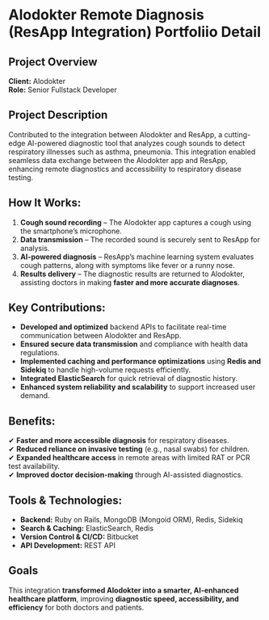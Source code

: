 # Alodokter Remote Diagnosis (ResApp Integration) Portfoliio Detail

## Project Overview
**Client:** Alodokter  
**Role:** Senior Fullstack Developer

## Project Description

Contributed to the integration between Alodokter and ResApp, a cutting-edge AI-powered diagnostic tool that analyzes cough sounds to detect respiratory illnesses such as asthma, pneumonia. This integration enabled seamless data exchange between the Alodokter app and ResApp, enhancing remote diagnostics and accessibility to respiratory disease testing.  

## **How It Works:**  
1. **Cough sound recording** – The Alodokter app captures a cough using the smartphone’s microphone.  
2. **Data transmission** – The recorded sound is securely sent to ResApp for analysis.  
3. **AI-powered diagnosis** – ResApp’s machine learning system evaluates cough patterns, along with symptoms like fever or a runny nose.  
4. **Results delivery** – The diagnostic results are returned to Alodokter, assisting doctors in making **faster and more accurate diagnoses**.  

## **Key Contributions:**  
- **Developed and optimized** backend APIs to facilitate real-time communication between Alodokter and ResApp.  
- **Ensured secure data transmission** and compliance with health data regulations.  
- **Implemented caching and performance optimizations** using **Redis and Sidekiq** to handle high-volume requests efficiently.  
- **Integrated ElasticSearch** for quick retrieval of diagnostic history.  
- **Enhanced system reliability and scalability** to support increased user demand.  

## **Benefits:**  
✔ **Faster and more accessible diagnosis** for respiratory diseases.  
✔ **Reduced reliance on invasive testing** (e.g., nasal swabs) for children.  
✔ **Expanded healthcare access** in remote areas with limited RAT or PCR test availability.  
✔ **Improved doctor decision-making** through AI-assisted diagnostics.  

## **Tools & Technologies:**  
- **Backend:** Ruby on Rails, MongoDB (Mongoid ORM), Redis, Sidekiq  
- **Search & Caching:** ElasticSearch, Redis  
- **Version Control & CI/CD:** Bitbucket  
- **API Development:** REST API  

## Goals
This integration **transformed Alodokter into a smarter, AI-enhanced healthcare platform**, improving **diagnostic speed, accessibility, and efficiency** for both doctors and patients.  